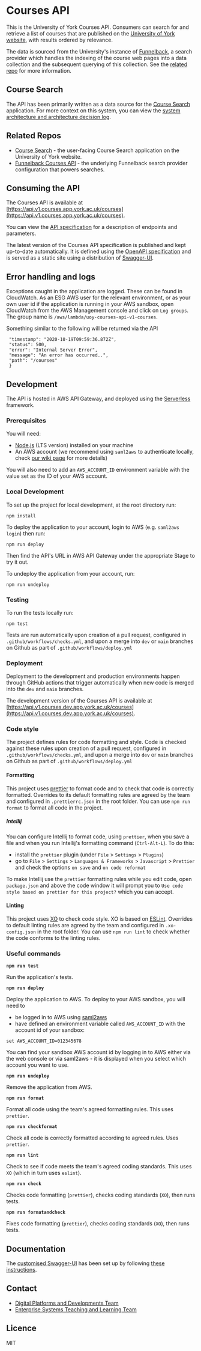 # Courses API

This is the University of York Courses API. Consumers can search for and retrieve a list of courses that are published on the 
[University of York website](https://www.york.ac.uk), with results ordered by relevance.

The data is sourced from the University's instance of [Funnelback](https://www.funnelback.com/home), a search provider which handles 
the indexing of the course web pages into a data collection and the subsequent querying of this collection. See the 
[related repo](https://github.com/university-of-york/uoy-config-funnelback-courses) for more information.

## Course Search

The API has been primarily written as a data source for the [Course Search](https://github.com/university-of-york/uoy-app-course-search) application. For more context on this system, you can view the [system architecture and architecture decision log](https://github.com/university-of-york/uoy-app-course-search/wiki).

## Related Repos

- [Course Search](https://github.com/university-of-york/uoy-app-course-search) - the user-facing Course Search application on the University of York website.
- [Funnelback Courses API](https://github.com/university-of-york/uoy-config-funnelback-courses) - the underlying Funnelback search provider configuration that powers searches.

## Consuming the API

The Courses API is available at [https://api.v1.courses.app.york.ac.uk/courses](https://api.v1.courses.app.york.ac.uk/courses).

You can view the [API specification](https://university-of-york.github.io/uoy-api-courses/) for a description of endpoints and parameters.

The latest version of the Courses API specification is published and kept up-to-date automatically. It is defined using the [OpenAPI specification](https://swagger.io/docs/specification/about/) and is served as a static site using a distribution of [Swagger-UI](https://github.com/swagger-api/swagger-ui/tree/master/dist).

## Error handling and logs
Exceptions caught in the application are logged. These can be found in CloudWatch. As an ESG AWS user for the relevant environment, or 
as your own user id if the application is running in your AWS sandbox, open CloudWatch from the AWS Management console and 
click on `Log groups`. The group name is `/aws/lambda/uoy-courses-api-v1-courses`.

Something similar to the following will be returned via the API

```{
 "timestamp": "2020-10-19T09:59:36.872Z",
 "status": 500,
 "error": "Internal Server Error",
 "message": "An error has occurred..",
 "path": "/courses"
 }
```
 
## Development

The API is hosted in AWS API Gateway, and deployed using the [Serverless](https://www.serverless.com/) framework.

### Prerequisites

You will need:

- [Node.js](https://nodejs.org/en/download/) (LTS version) installed on your machine
- An AWS account (we recommend using `saml2aws` to authenticate locally, check [our wiki page](https://wiki.york.ac.uk/display/AWS/2.+Command+Line+Access) for more details)

You will also need to add an `AWS_ACCOUNT_ID` environment variable with the value set as the ID of your AWS account.

### Local Development

To set up the project for local development, at the root directory run:

```
npm install
```

To deploy the application to your account, login to AWS (e.g. `saml2aws login`) then run:

```
npm run deploy
```

Then find the API's URL in AWS API Gateway under the appropriate Stage to try it out.

To undeploy the application from your account, run:

```
npm run undeploy
```

### Testing

To run the tests locally run:

```
npm test
```

Tests are run automatically upon creation of a pull request, configured in `.github/workflows/checks.yml`, 
and upon a merge into `dev` or `main` branches on Github as part of `.github/workflows/deploy.yml`

### Deployment

Deployment to the development and production environments happen through GitHub actions that trigger automatically when 
new code is merged into the `dev` and `main` branches. 

The development version of the Courses API is available at [https://api.v1.courses.dev.app.york.ac.uk/courses](https://api.v1.courses.dev.app.york.ac.uk/courses).

### Code style

The project defines rules for code formatting and style. Code is checked against these
rules upon creation of a pull request, configured in `.github/workflows/checks.yml`, 
and upon a merge into `dev` or `main` branches on Github as part of `.github/workflows/deploy.yml`

#### Formatting

This project uses [prettier](https://prettier.io/) to format code and to check that code
is correctly formatted. Overrides to its default formatting rules are agreed by the team and
configured in `.prettierrc.json` in the root folder. You can use `npm run format` to format
all code in the project.

##### Intellij

You can configure Intellij to format code, using `prettier`, when you save a file and when 
you run Intellij's formatting command (`Ctrl-Alt-L`). To do this:
* install the `prettier` plugin (under `File` > `Settings` > `Plugins`)
* go to `File` > `Settings` > `Languages & Frameworks` > `Javascript` > `Prettier` and
check the options `on save` and `on code reformat`

To make Intellij use the `prettier` formatting rules while you edit code, open
`package.json` and above the code window it will prompt you to `Use code style based on prettier for this project?`
which you can accept.

#### Linting

This project uses [XO](https://github.com/xojs/xo) to check code style. 
XO is based on [ESLint](https://eslint.org/). Overrides to default linting rules are agreed
by the team and configured in `.xo-config.json` in the root folder. You can use `npm run lint`
to check whether the code conforms to the linting rules.

### Useful commands

**`npm run test`**

Run the application's tests.

**`npm run deploy`**

Deploy the application to AWS. To deploy to your AWS sandbox, you will need to 
* be logged in to AWS using [saml2aws](https://wiki.york.ac.uk/display/AWS/2.+Command+Line+Access)
* have defined an environment variable called `AWS_ACCOUNT_ID` with the account id of your sandbox:

```
set AWS_ACCOUNT_ID=012345678
```

You can find your sandbox AWS account id by logging in to AWS either via
the web console or via saml2aws - it is displayed when you select which
account you want to use.

**`npm run undeploy`**

Remove the application from AWS.

**`npm run format`**

Format all code using the team's agreed formatting rules. This uses `prettier`.

**`npm run checkformat`**

Check all code is correctly formatted according to agreed rules. Uses `prettier`.

**`npm run lint`**

Check to see if code meets the team's agreed coding standards. This uses `XO` (which in turn uses `eslint`).

**`npm run check`**

Checks code formatting (`prettier`), checks coding standards (`XO`), then runs tests.

**`npm run formatandcheck`**

Fixes code formatting (`prettier`), checks coding standards (`XO`), then runs tests.

## Documentation

The [customised Swagger-UI](https://university-of-york.github.io/uoy-api-courses/#/) has been set up by 
following [these instructions](https://wiki.york.ac.uk/display/ittechdocs/Hosting+API+Documentation+with+Swagger+UI).

## Contact

- [Digital Platforms and Developments Team](mailto:marketing-support@york.ac.uk)
- [Enterprise Systems Teaching and Learning Team](mailto:esg-teaching-and-learning-group@york.ac.uk)

## Licence

MIT
